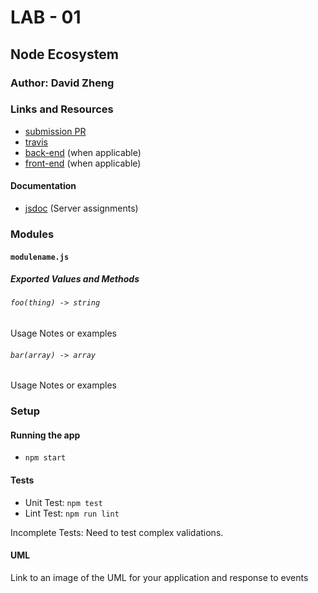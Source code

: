 # LAB - 01

## Node Ecosystem

### Author: David Zheng 

### Links and Resources
* [submission PR](http://xyz.com)
* [travis](http://xyz.com)
* [back-end](http://xyz.com) (when applicable)
* [front-end](http://xyz.com) (when applicable)

#### Documentation
* [jsdoc](http://xyz.com) (Server assignments)

### Modules
#### `modulename.js`
##### Exported Values and Methods

###### `foo(thing) -> string`
Usage Notes or examples

###### `bar(array) -> array`
Usage Notes or examples

### Setup

#### Running the app
* `npm start`
  
#### Tests
* Unit Test: `npm test`
* Lint Test: `npm run lint`

Incomplete Tests:
Need to test complex validations.

#### UML
Link to an image of the UML for your application and response to events
